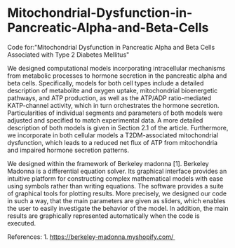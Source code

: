 # Mitochondrial-Dysfunction-in-Pancreatic-Alpha-and-Beta-Cells
Code for:"Mitochondrial Dysfunction in Pancreatic Alpha and Beta Cells Associated with Type 2 Diabetes Mellitus"

We designed computational models incorporating intracellular mechanisms from metabolic processes to hormone secretion in the pancreatic alpha and beta cells. Specifically, models for both cell types include a detailed description of metabolite and oxygen uptake, mitochondrial bioenergetic pathways, and ATP production, as well as the ATP/ADP ratio-mediated KATP-channel activity, which in turn orchestrates the hormone secretion. Particularities of individual segments and parameters of both models were adjusted and specified to match experimental data. A more detailed description of both models is given in Section 2.1 of the article. Furthermore, we incorporate in both cellular models a T2DM-associated mitochondrial dysfunction, which leads to a reduced net flux of ATP from mitochondria and impaired hormone secretion patterns.

We designed within the framework of Berkeley madonna [1]. Berkeley Madonna is a differential equation solver. Its graphical interface provides an intuitive platform for constructing complex mathematical models with ease using symbols rather than writing equations. The software provides a suite of graphical tools for plotting results. More precisely, we designed our code in such a way, that the main parameters are given as sliders, which enables the user to easily investigate the behavior of the model. In addition, the main results are graphically represented automatically when the code is executed. 

References:
1. https://berkeley-madonna.myshopify.com/ 
